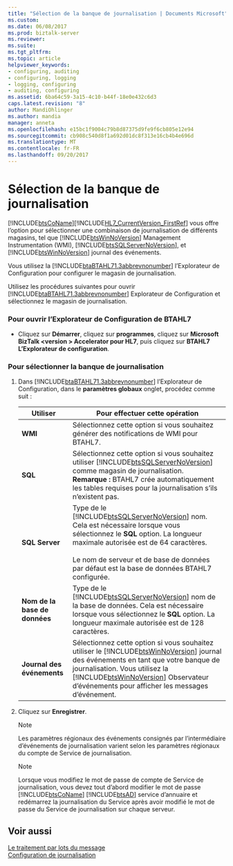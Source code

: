```yaml
---
title: "Sélection de la banque de journalisation | Documents Microsoft"
ms.custom: 
ms.date: 06/08/2017
ms.prod: biztalk-server
ms.reviewer: 
ms.suite: 
ms.tgt_pltfrm: 
ms.topic: article
helpviewer_keywords:
- configuring, auditing
- configuring, logging
- logging, configuring
- auditing, configuring
ms.assetid: 6ba64c59-3a15-4c10-b44f-18e0e432c6d3
caps.latest.revision: "8"
author: MandiOhlinger
ms.author: mandia
manager: anneta
ms.openlocfilehash: e15bc1f9004c79b8d87375d9fe9f6cb805e12e94
ms.sourcegitcommit: cb908c540d8f1a692d01dc8f313e16cb4b4e696d
ms.translationtype: MT
ms.contentlocale: fr-FR
ms.lasthandoff: 09/20/2017
---
```

# <a name="selecting-the-logging-store"></a>Sélection de la banque de journalisation
[!INCLUDE[btsCoName](../../includes/btsconame-md.md)][!INCLUDE[HL7_CurrentVersion_FirstRef](../../includes/hl7-currentversion-firstref-md.md)] vous offre l’option pour sélectionner une combinaison de journalisation de différents magasins, tel que [!INCLUDE[btsWinNoVersion](../../includes/btswinnoversion-md.md)] Management Instrumentation (WMI), [!INCLUDE[btsSQLServerNoVersion](../../includes/btssqlservernoversion-md.md)], et [!INCLUDE[btsWinNoVersion](../../includes/btswinnoversion-md.md)] journal des événements.  
  
 Vous utilisez la [!INCLUDE[btaBTAHL71.3abbrevnonumber](../../includes/btabtahl71-3abbrevnonumber-md.md)] l’Explorateur de Configuration pour configurer le magasin de journalisation.  
  
 Utilisez les procédures suivantes pour ouvrir [!INCLUDE[btaBTAHL71.3abbrevnonumber](../../includes/btabtahl71-3abbrevnonumber-md.md)] Explorateur de Configuration et sélectionnez le magasin de journalisation.  
  
### <a name="to-open-btahl7-configuration-explorer"></a>Pour ouvrir l’Explorateur de Configuration de BTAHL7  
  
-   Cliquez sur **Démarrer**, cliquez sur **programmes**, cliquez sur **Microsoft BizTalk \<version > Accelerator pour HL7**, puis cliquez sur **BTAHL7 L’Explorateur de configuration**.  
  
### <a name="to-select-the--logging-store"></a>Pour sélectionner la banque de journalisation  
  
1.  Dans [!INCLUDE[btaBTAHL71.3abbrevnonumber](../../includes/btabtahl71-3abbrevnonumber-md.md)] l’Explorateur de Configuration, dans le **paramètres globaux** onglet, procédez comme suit :  
  
    |Utiliser|Pour effectuer cette opération|  
    |--------------|----------------|  
    |**WMI**|Sélectionnez cette option si vous souhaitez générer des notifications de WMI pour BTAHL7.|  
    |**SQL**|Sélectionnez cette option si vous souhaitez utiliser [!INCLUDE[btsSQLServerNoVersion](../../includes/btssqlservernoversion-md.md)] comme magasin de journalisation. **Remarque :** BTAHL7 crée automatiquement les tables requises pour la journalisation s’ils n’existent pas.|  
    |**SQL Server**|Type de le [!INCLUDE[btsSQLServerNoVersion](../../includes/btssqlservernoversion-md.md)] nom. Cela est nécessaire lorsque vous sélectionnez le **SQL** option. La longueur maximale autorisée est de 64 caractères.<br /><br /> Le nom de serveur et de base de données par défaut est la base de données BTAHL7 configurée.|  
    |**Nom de la base de données**|Type de le [!INCLUDE[btsSQLServerNoVersion](../../includes/btssqlservernoversion-md.md)] nom de la base de données. Cela est nécessaire lorsque vous sélectionnez le **SQL** option. La longueur maximale autorisée est de 128 caractères.|  
    |**Journal des événements**|Sélectionnez cette option si vous souhaitez utiliser le [!INCLUDE[btsWinNoVersion](../../includes/btswinnoversion-md.md)] journal des événements en tant que votre banque de journalisation. Vous utilisez la [!INCLUDE[btsWinNoVersion](../../includes/btswinnoversion-md.md)] Observateur d’événements pour afficher les messages d’événement.|  
  
2.  Cliquez sur **Enregistrer**.  
  
    > [!NOTE]
    >  Les paramètres régionaux des événements consignés par l’intermédiaire d’événements de journalisation varient selon les paramètres régionaux du compte de Service de journalisation.  
  
    > [!NOTE]
    >  Lorsque vous modifiez le mot de passe de compte de Service de journalisation, vous devez tout d’abord modifier le mot de passe [!INCLUDE[btsCoName](../../includes/btsconame-md.md)] [!INCLUDE[btsAD](../../includes/btsad-md.md)] service d’annuaire et redémarrez la journalisation du Service après avoir modifié le mot de passe du Service de journalisation sur chaque serveur.  
  
## <a name="see-also"></a>Voir aussi  
 [Le traitement par lots du message](../../adapters-and-accelerators/accelerator-hl7/message-batching.md)   
 [Configuration de journalisation](../../adapters-and-accelerators/accelerator-hl7/logging-configuration.md)